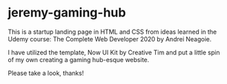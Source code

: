 # jeremy-gaming-hub

This is a startup landing page in HTML and CSS from ideas learned in the Udemy course: The Complete Web Developer 2020 by Andrei Neagoie.

I have utilized the template, Now UI Kit by Creative Tim and put a little spin of my own creating a gaming hub-esque website. 

Please take a look, thanks!
